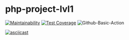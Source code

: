 # php-project-lvl1

[![Maintainability](https://api.codeclimate.com/v1/badges/a99a88d28ad37a79dbf6/maintainability)](https://codeclimate.com/github/codeclimate/codeclimate/maintainability)
[![Test Coverage](https://api.codeclimate.com/v1/badges/a99a88d28ad37a79dbf6/test_coverage)](https://codeclimate.com/github/codeclimate/codeclimate/test_coverage)
![Github-Basic-Action](https://github.com/Liocha/php-project-lvl1/workflows/Github-Basic-Action/badge.svg)

[![asciicast](https://asciinema.org/a/TDcmgch5XTNsIEGyOAWfkK9Zv.svg)](https://asciinema.org/a/TDcmgch5XTNsIEGyOAWfkK9Zv)

